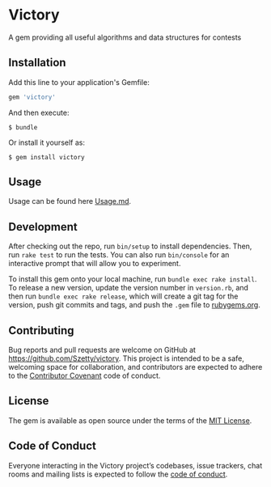 # Victory

A gem providing all useful algorithms and data structures for contests

## Installation

Add this line to your application's Gemfile:

```ruby
gem 'victory'
```

And then execute:

    $ bundle

Or install it yourself as:

    $ gem install victory

## Usage

Usage can be found here [Usage.md](https://github.com/Szetty/victory/blob/master/USAGE.md).

## Development

After checking out the repo, run `bin/setup` to install dependencies. Then, run `rake test` to run the tests. You can also run `bin/console` for an interactive prompt that will allow you to experiment.

To install this gem onto your local machine, run `bundle exec rake install`. To release a new version, update the version number in `version.rb`, and then run `bundle exec rake release`, which will create a git tag for the version, push git commits and tags, and push the `.gem` file to [rubygems.org](https://rubygems.org).

## Contributing

Bug reports and pull requests are welcome on GitHub at https://github.com/Szetty/victory. This project is intended to be a safe, welcoming space for collaboration, and contributors are expected to adhere to the [Contributor Covenant](http://contributor-covenant.org) code of conduct.

## License

The gem is available as open source under the terms of the [MIT License](https://opensource.org/licenses/MIT).

## Code of Conduct

Everyone interacting in the Victory project’s codebases, issue trackers, chat rooms and mailing lists is expected to follow the [code of conduct](https://github.com/Szetty/victory/blob/master/CODE_OF_CONDUCT.md).

